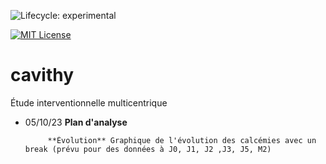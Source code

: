 
![Lifecycle: experimental](https://img.shields.io/badge/lifecycle-experimental-orange.svg)
<!-- badges: end -->

[![MIT License](https://img.shields.io/badge/License-MIT-green.svg)](https://choosealicense.com/licenses/mit/)

# cavithy
Étude interventionnelle multicentrique


- 05/10/23 **Plan d'analyse**

           **Évolution** Graphique de l'évolution des calcémies avec un break (prévu pour des données à J0, J1, J2 ,J3, J5, M2) 
